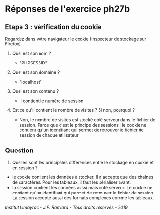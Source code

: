 # Réponses de l'exercice ph27b

## Etape 3 : vérification du cookie

Regardez dans votre navigateur le cookie (Inspecteur de stockage sur Firefox).

1. Quel est son nom ?

   * "PHPSESSID"

1. Quel est son domaine ?

   * "localhost"

1. Quel est son contenu ?

   * Il contient le numéro de session

1. Est ce qu'il contient le nombre de visites ? Si non, pourquoi ?

   * Non, le nombre de visites est stocké coté serveur dans le fichier de session. Parce que c'est le principe des sessions : le cookie ne contient qu'un identifiant qui permet de retrouver le fichier de session de chaque utilisateur

## Question

1. Quelles sont les principales différences entre le stockage en cookie et en session ?

* le cookie contient les données à stocker. Il n'accepte que des chaînes de caractères. Pour les tableaux, il faut les sérialiser avant.
* la session contient les données aussi mais coté serveur. Le cookie ne contient qu'un identifiant qui permet de retrouver le fichier de session. La session accepte aussi des formats complexes comme les tableaux.

*Institut Limayrac - J.F. Ramiara - Tous droits réservés - 2019*